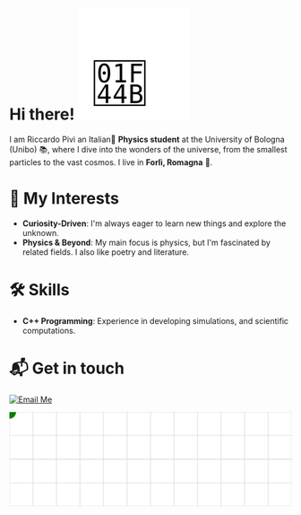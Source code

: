 # Hi there! ![Animated Hand](hand.svg)  
I am Riccardo Pivi an Italian🤌 **Physics student** at the University of Bologna (Unibo) 📚, where I dive into the wonders of the universe, from the smallest particles to the vast cosmos. I live in **Forlì, Romagna** 🐓.

# 🌱 My Interests
- **Curiosity-Driven**: I'm always eager to learn new things and explore the unknown.
- **Physics & Beyond**: My main focus is physics, but I'm fascinated by related fields. I also like poetry and literature.

# 🛠️ Skills
- **C++ Programming**: Experience in developing simulations, and scientific computations.

 

# 📬 Get in touch

[![Email Me](https://img.shields.io/badge/Email%20Me-orange)](mailto:riccardo.pivi@studio.unibo.it)

  ![Snake](snake.svg)
<!--
**rpivi/rpivi** is a ✨ _special_ ✨ repository because its `README.md` (this file) appears on your GitHub profile.
-->

